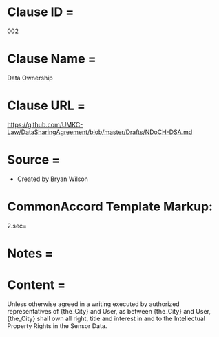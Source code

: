 # Clause ID = 
002

# Clause Name = 
Data Ownership

# Clause URL = 
https://github.com/UMKC-Law/DataSharingAgreement/blob/master/Drafts/NDoCH-DSA.md

# Source = 
* Created by Bryan Wilson

# CommonAccord Template Markup:   
2.sec=  

# Notes = 

# Content = 
Unless otherwise agreed in a writing executed by authorized representatives of {the_City} and User, as between {the_City} and User, {the_City} shall own all right, title and interest in and to the Intellectual Property Rights in the Sensor Data.
